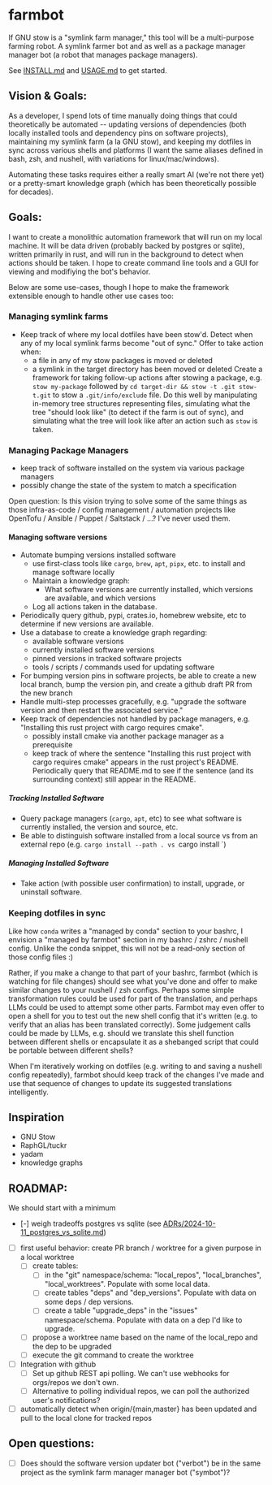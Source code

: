 # farmbot
If GNU stow is a "symlink farm manager," this tool will be a multi-purpose farming robot. A symlink farmer bot and as well as a package manager manager bot (a robot that manages package managers).

See [INSTALL.md](INSTALL.md) and [USAGE.md](USAGE.md) to get started.

## Vision & Goals:
As a developer, I spend lots of time manually doing things that could theoretically be automated -- updating versions of dependencies (both locally installed tools and dependency pins on software projects), maintaining my symlink farm (a la GNU stow), and keeping my dotfiles in sync across various shells and platforms (I want the same aliases defined in bash, zsh, and nushell, with variations for linux/mac/windows).

Automating these tasks requires either a really smart AI (we're not there yet) or a pretty-smart knowledge graph (which has been theoretically possible for decades).

## Goals:
I want to create a monolithic automation framework that will run on my local machine. It will be data driven (probably backed by postgres or sqlite), written primarily in rust, and will run in the background to detect when actions should be taken. I hope to create command line tools and a GUI for viewing and modifiying the bot's behavior.

Below are some use-cases, though I hope to make the framework extensible enough to handle other use cases too:

### Managing symlink farms
- Keep track of where my local dotfiles have been stow'd. Detect when any of my local symlink farms become "out of sync." Offer to take action when:
  - a file in any of my stow packages is moved or deleted
  - a symlink in the target directory has been moved or deleted
Create a framework for taking follow-up actions after stowing a package, e.g. `stow my-package` followed by `cd target-dir && stow -t .git stow-t.git` to stow a `.git/info/exclude` file.
Do this well by manipulating in-memory tree structures representing files, simulating what the tree "should look like" (to detect if the farm is out of sync), and simulating what the tree will look like after an action such as `stow` is taken.

### Managing Package Managers
- keep track of software installed on the system via various package managers
- possibly change the state of the system to match a specification

Open question: Is this vision trying to solve some of the same things as those infra-as-code / config management / automation projects like OpenTofu / Ansible / Puppet / Saltstack / ...? I've never used them.

#### Managing software versions
- Automate bumping versions installed software
  - use first-class tools like `cargo`, `brew`, `apt`, `pipx`, etc. to install and manage software locally
  - Maintain a knowledge graph:
    - What software versions are currently installed, which versions are available, and which versions
  - Log all actions taken in the database.
- Periodically query github, pypi, crates.io, homebrew website, etc to determine if new versions are available.
- Use a database to create a knowledge graph regarding:
  - available software versions
  - currently installed software versions
  - pinned versions in tracked software projects
  - tools / scripts / commands used for updating software
- For bumping version pins in software projects, be able to create a new local branch, bump the version pin, and create a github draft PR from the new branch
- Handle multi-step processes gracefully, e.g. "upgrade the software version and then restart the associated service."
- Keep track of dependencies not handled by package managers, e.g. "Installing this rust project with cargo requires cmake".
  - possibly install cmake via another package manager as a prerequisite
  - keep track of where the sentence "Installing this rust project with cargo requires cmake" appears in the rust project's README. Periodically query that README.md to see if the sentence (and its surrounding context) still appear in the README.

##### Tracking Installed Software
- Query package managers (`cargo`, `apt`, etc) to see what software is currently installed, the version and source, etc.
- Be able to distinguish software installed from a local source vs from an external repo (e.g. `cargo install --path . vs `cargo install <hosted-package>`)

##### Managing Installed Software
- Take action (with possible user confirmation) to install, upgrade, or uninstall software.

### Keeping dotfiles in sync
Like how `conda` writes a "managed by conda" section to your bashrc, I envision a "managed by farmbot"
section in my bashrc / zshrc / nushell config. Unlike the conda snippet, this will not be a read-only section
of those config files :)

Rather, if you make a change to that part of your bashrc, farmbot (which is watching for file changes) should
see what you've done and offer to make similar changes to your nushell / zsh configs.
Perhaps some simple transformation rules could be used for part of the translation,
and perhaps LLMs could be used to attempt some other parts. Farmbot may even offer to open a shell for you to
test out the new shell config that it's written (e.g. to verify that an alias has been translated correctly).
Some judgement calls could be made by LLMs, e.g. should we translate this shell function between different shells
or encapsulate it as a shebanged script that could be portable between different shells?

When I'm iteratively working on dotfiles (e.g. writing to and saving a nushell config repeatedly), farmbot
should keep track of the changes I've made and use that sequence of changes to update its suggested translations intelligently.

## Inspiration
- GNU Stow
- RaphGL/tuckr
- yadam
- knowledge graphs

## ROADMAP:
We should start with a minimum
- [-] weigh tradeoffs postgres vs sqlite (see [ADRs/2024-10-11_postgres_vs_sqlite.md](ADRs/2024-10-11_postgres_vs_sqlite.md))
- [ ] first useful behavior: create PR branch / worktree for a given purpose in a local worktree
  - [ ] create tables:
    - [ ] in the "git" namespace/schema: "local_repos", "local_branches", "local_worktrees". Populate with some local data.
    - [ ] create tables "deps" and "dep_versions". Populate with data on some deps / dep versions. 
    - [ ] create a table "upgrade_deps" in the "issues" namespace/schema. Populate with data on a dep I'd like to upgrade.
  - [ ] propose a worktree name based on the name of the local_repo and the dep to be upgraded
  - [ ] execute the git command to create the worktree
- [ ] Integration with github
  - [ ] Set up github REST api polling. We can't use webhooks for orgs/repos we don't own.
  - [ ] Alternative to polling individual repos, we can poll the authorized user's notifications?
- [ ] automatically detect when origin/{main,master} has been updated and pull to the local clone for tracked repos

## Open questions:
- [ ] Does should the software version updater bot ("verbot") be in the same project as the symlink farm manager manager bot ("symbot")?
